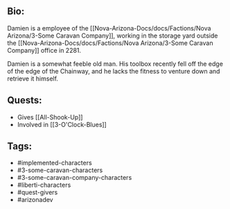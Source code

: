 ## Bio:

Damien is a employee of the [[Nova-Arizona-Docs/docs/Factions/Nova Arizona/3-Some Caravan Company]], working in the storage yard outside the [[Nova-Arizona-Docs/docs/Factions/Nova Arizona/3-Some Caravan Company]] office in 2281.

Damien is a somewhat feeble old man. His toolbox recently fell off the edge of the edge of the Chainway, and he lacks the fitness to venture down and retrieve it himself.

## Quests:

- Gives [[All-Shook-Up]]
- Involved in [[3-O'Clock-Blues]]

## Tags:

- #implemented-characters
- #3-some-caravan-characters
- #3-some-caravan-company-characters
- #liberti-characters
- #quest-givers
- #arizonadev